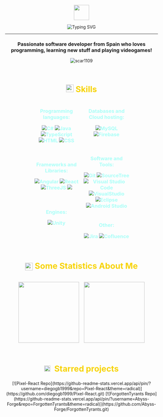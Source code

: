 <p align="center"><picture align="center"><img align="center" src = "https://github.com/7oSkaaa/7oSkaaa/blob/main/Images/about_me.gif?raw=true" width = 50px></picture></p>
<p align="center"><img  src="https://readme-typing-svg.demolab.com?font=Fira+Code&weight=900&size=30&pause=1000&color=F7D300&center=true&width=435&lines=Hi!%F0%9F%91%8B+I'm+Diego" alt="Typing SVG" /></p>
<hr>
<h3 align="center">Passionate software developer from Spain who loves programming, learning new stuff and playing videogames!</h3>
<p align="center"> <img src="https://komarev.com/ghpvc/?username=diegogb1999&label=Profile%20views&color=blueviolet&style=flat" alt="scar1109" /></p>

<br>
<h2 align = "center" style="color:#F7D300FF;font-size: 27px;"><img src="https://media2.giphy.com/media/QssGEmpkyEOhBCb7e1/giphy.gif?cid=ecf05e47a0n3gi1bfqntqmob8g9aid1oyj2wr3ds3mg700bl&amp;rid=giphy.gif" width="25"><b> Skills</b></h2>


<div style="display: flex;justify-content: center;">

  
  <div style="width: 30%; padding-right: 1em;text-align: center;">
    <h3 align ="center" style="color:#A9FEF7;"><strong>Programming languages</strong>:</p>
<p align ="center">
<img src="https://custom-icon-badges.demolab.com/badge/C%23-%23239120.svg?logo=cshrp&logoColor=white" alt="C#">
<img src="https://img.shields.io/badge/Java-%23ED8B00.svg?logo=openjdk&logoColor=white" alt="Java"><br>
<img src="https://img.shields.io/badge/TypeScript-3178C6?logo=typescript&logoColor=white" alt="TypeScript">
<img src="https://img.shields.io/badge/HTML-%23E34F26.svg?logo=html5&logoColor=white" alt="HTML">
<img src="https://img.shields.io/badge/CSS-1572B6?logo=css3&logoColor=white" alt="CSS">

</p><br>
    <h3 align ="center" style="color:#A9FEF7;"><strong>Frameworks and Libraries</strong>:</p>
<p align ="center">
<img src="https://img.shields.io/badge/Angular-%23DD0031.svg?logo=angular&logoColor=white" alt="Angular">
<img src="https://img.shields.io/badge/React-%2320232a.svg?logo=react&logoColor=%2361DAFB" alt="React"><br>
<img src="https://img.shields.io/badge/Three.js-000?logo=threedotjs&logoColor=fff" alt="ThreeJS">
<img src="https://img.shields.io/badge/Tailwind%20CSS-%2338B2AC.svg?logo=tailwind-css&logoColor=white"></p><br>
    <h3 align ="center" style="color:#A9FEF7;"><strong>Engines</strong>:</p>
<p align ="center">
<img src="https://img.shields.io/badge/Unity-%23000000.svg?logo=unity&logoColor=white" alt="Unity"></p> </div>


  <div style="width: 30%;text-align: center;">
    <h3 align ="center" style="color:#A9FEF7;"><strong>Databases and Cloud hosting</strong>:</p>
<p align ="center">
<img src="https://img.shields.io/badge/MySQL-4479A1?logo=mysql&logoColor=white" alt="MySQL">
<img src="https://img.shields.io/badge/Firebase-039BE5?logo=Firebase&logoColor=white" alt="Firebase"></p> <br>
    <h3 align ="center" style="color:#A9FEF7;"><strong>Software and Tools</strong>:</p>
<p align ="center">
  <img src="https://img.shields.io/badge/Git-F05032?logo=git&logoColor=white" alt="Git">
  <img src="https://img.shields.io/badge/Sourcetree-0052CC?logo=sourcetree&logoColor=white" alt="SourceTree"><br>
  <img src="https://custom-icon-badges.demolab.com/badge/Visual%20Studio%20Code-0078d7.svg?logo=vsc&logoColor=white" alt="Visual Studio Code">
  <img src="https://custom-icon-badges.demolab.com/badge/Visual%20Studio-5C2D91.svg?&logo=visual-studio&logoColor=white" alt="VisualStudio"><br>
  <img src="https://img.shields.io/badge/Eclipse-FE7A16.svg?logo=Eclipse&logoColor=white" alt="Eclipse">
  <img src="https://img.shields.io/badge/Android%20Studio-3DDC84?logo=android&logoColor=white" alt="Android Studio"><br><br>
    <h3 align ="center" style="color:#A9FEF7;"><strong>Other</strong>:</p>
<p align ="center">
  <img src="https://img.shields.io/badge/Jira-0052CC?logo=jira&logoColor=white" alt="Jira">
  <img src="https://img.shields.io/badge/Confluence-172B4D?logo=confluence&logoColor=fff" alt="Cofluence"></p>
  </div>

</div>


<br>
<h2 align="center" style="color:#F7D300FF;font-size: 27px;"><img src="https://discords.com/_next/image?url=https%3A%2F%2Fcdn.discordapp.com%2Femojis%2F669588149042937907.gif%3Fv%3D1&w=64&q=75" width="25" style="vertical-align: middle;">&nbsp;<b>Some Statistics About Me</b></h2>

<div align="center" style="display: flex; align-items: stretch; justify-content: center; ">
<p align="center"><img  align="center"  src="https://github-readme-stats.vercel.app/api/top-langs/?username=diegogb1999&theme=radical" style="width: auto; height: 200px;"/></p>&nbsp;&nbsp;&nbsp;&nbsp;
<p align="center"><img  align="center"  src="https://github-readme-stats.vercel.app/api?username=diegogb1999&&theme=radical" style="width: auto; height: 200px;"/></p> </div>

<br>
<h2 align="center" style="color:#F7D300FF;font-size: 27px;"><img src="https://discords.com/_next/image?url=https%3A%2F%2Fcdn.discordapp.com%2Femojis%2F1001411643143639152.gif%3Fv%3D1&w=64&q=75" width="20">&nbsp;
<b>Starred projects</b></h2>

<div align="center">
  [![Pixel-React Repo](https://github-readme-stats.vercel.app/api/pin/?username=diegogb1999&repo=Pixel-React&theme=radical)](https://github.com/diegogb1999/Pixel-React.git)
  [![ForgottenTyrants Repo](https://github-readme-stats.vercel.app/api/pin/?username=Abyss-Forge&repo=ForgottenTyrants&theme=radical)](https://github.com/Abyss-Forge/ForgottenTyrants.git)
  </div>


